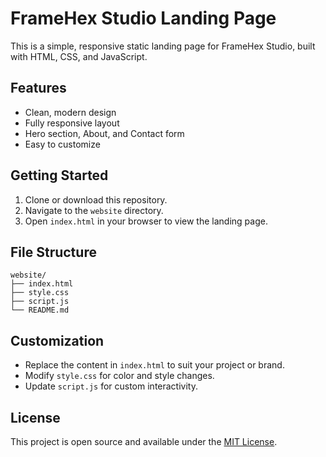 # FrameHex Studio Landing Page

This is a simple, responsive static landing page for FrameHex Studio, built with HTML, CSS, and JavaScript.

## Features

- Clean, modern design
- Fully responsive layout
- Hero section, About, and Contact form
- Easy to customize

## Getting Started

1. Clone or download this repository.
2. Navigate to the `website` directory.
3. Open `index.html` in your browser to view the landing page.

## File Structure

```
website/
├── index.html
├── style.css
├── script.js
└── README.md
```

## Customization

- Replace the content in `index.html` to suit your project or brand.
- Modify `style.css` for color and style changes.
- Update `script.js` for custom interactivity.

## License

This project is open source and available under the [MIT License](../LICENSE).